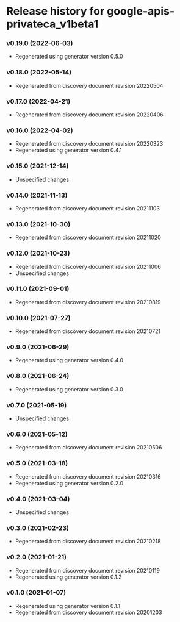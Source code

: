# Release history for google-apis-privateca_v1beta1

### v0.19.0 (2022-06-03)

* Regenerated using generator version 0.5.0

### v0.18.0 (2022-05-14)

* Regenerated from discovery document revision 20220504

### v0.17.0 (2022-04-21)

* Regenerated from discovery document revision 20220406

### v0.16.0 (2022-04-02)

* Regenerated from discovery document revision 20220323
* Regenerated using generator version 0.4.1

### v0.15.0 (2021-12-14)

* Unspecified changes

### v0.14.0 (2021-11-13)

* Regenerated from discovery document revision 20211103

### v0.13.0 (2021-10-30)

* Regenerated from discovery document revision 20211020

### v0.12.0 (2021-10-23)

* Regenerated from discovery document revision 20211006
* Unspecified changes

### v0.11.0 (2021-09-01)

* Regenerated from discovery document revision 20210819

### v0.10.0 (2021-07-27)

* Regenerated from discovery document revision 20210721

### v0.9.0 (2021-06-29)

* Regenerated using generator version 0.4.0

### v0.8.0 (2021-06-24)

* Regenerated using generator version 0.3.0

### v0.7.0 (2021-05-19)

* Unspecified changes

### v0.6.0 (2021-05-12)

* Regenerated from discovery document revision 20210506

### v0.5.0 (2021-03-18)

* Regenerated from discovery document revision 20210316
* Regenerated using generator version 0.2.0

### v0.4.0 (2021-03-04)

* Unspecified changes

### v0.3.0 (2021-02-23)

* Regenerated from discovery document revision 20210218

### v0.2.0 (2021-01-21)

* Regenerated from discovery document revision 20210119
* Regenerated using generator version 0.1.2

### v0.1.0 (2021-01-07)

* Regenerated using generator version 0.1.1
* Regenerated from discovery document revision 20201203

